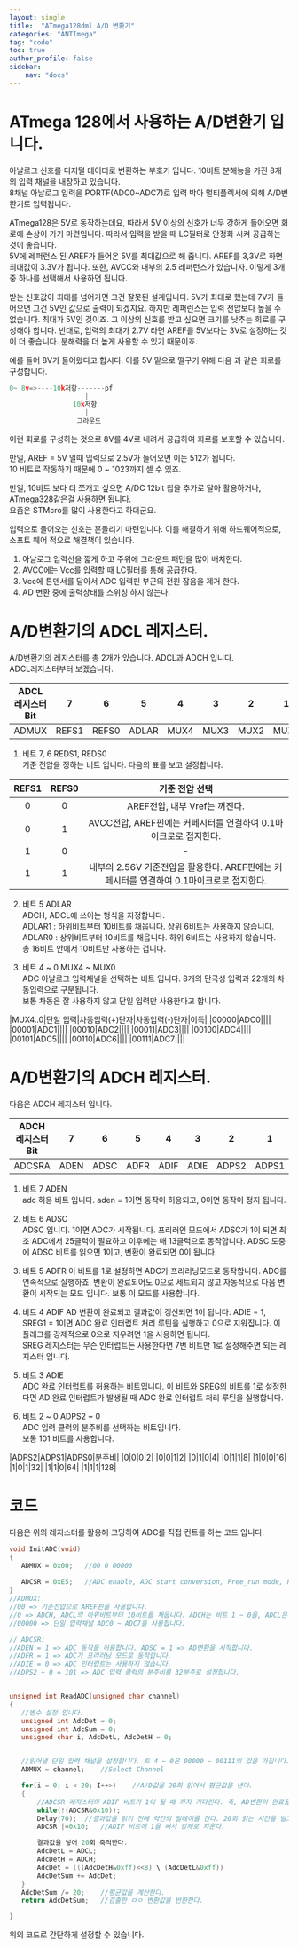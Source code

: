 ```yaml
---
layout: single
title:  "ATmega128dml A/D 변환기"
categories: "ANTImega"
tag: "code"
toc: true
author_profile: false
sidebar:
    nav: "docs"
---
```



# ATmega 128에서 사용하는 A/D변환기 입니다.
아날로그 신호를 디지털 데이터로 변환하는 부호기 입니다. 10비트 분해능을 가진 8개의 입력 채널을 내장하고 있습니다.   
8채널 아날로그 입력을  PORTF(ADC0~ADC7)로 입력 박아 멀티플렉서에 의해 A/D변환기로 입력됩니다.  

ATmega128은 5V로 동작하는데요, 따라서 5V 이상의 신호가 너무 강하게 들어오면 회로에 손상이 가기 마련입니다. 따라서 입력을 받을 때 LC필터로 안정화 시켜 공급하는 것이 좋습니다.  
5V에 레퍼런스 된 AREF가 들어온 5V를 최대값으로 해 줍니다. AREF를 3,3V로 하면 최대값이 3.3V가 됩니다. 또한, AVCC와 내부의 2.5 레퍼런스가 있습니자. 이렇게 3개중 하나를 선택해서 사용하면 됩니다.  

받는 신호값이 최대를 넘어가면 그건 잘못된 설계입니다. 5V가 최대로 했는데 7V가 들어오면 그건 5V인 값으로 출력이 되겠지요. 하지만 레퍼런스는 입력 전압보다 높을 수 없습니다. 최대가 5V인 것이죠. 그 이상의 신호를 받고 싶으면 크기를 낮추는 회로를 구성해야 합니다. 반대로, 입력의 최대가 2.7V 라면 AREF를 5V보다는 3V로 설정하는 것이 더 좋습니다. 분해력을 더 높게 사용할 수 있기 때문이죠.  

예를 들어 8V가 들어왔다고 합시다. 이를 5V 밑으로 떨구기 위해 다음 과 같은 회로를 구성합니다.  
```cpp
0~ 8v=>----10k저항-------pf
                   |
                10k저항
                   |
                 그라운드
```
이런 회로를 구성하는 것으로 8V를 4V로 내려서 공급하여 회로를 보호할 수 있습니다.  

만일, AREF = 5V 일때 입력으로 2.5V가 들어오면 이는 512가 됩니다.  
10 비트로 작동하기 때문에 0 ~ 1023까지 셀 수 있죠.

만일, 10비트 보다 더 쪼개고 싶으면 A/DC 12bit 칩을 추가로 달아 활용하거나, ATmega328같은걸 사용하면 됩니다.  
요즘은 STMcro를 많이 사용한다고 하더군요.  



입력으로 들어오는 신호는 흔들리기 마련입니다. 이를 해결하기 위해 하드웨어적으로, 소프트 웨어 적으로 해결책이 있습니다.  
1. 아날로그 입력선을 짧게 하고 주위에 그라운드 패턴을 많이 배치한다.  
2. AVCC에는 Vcc를 입력할 때 LC필터를 통해 공급한다.  
3. Vcc에 톤덴서를 달아서 ADC 입력핀 부근의 전원 잡음을 제거 한다.  
4. AD 변환 중에 출력상태를 스위칭 하지 않는다.  


# A/D변환기의 ADCL 레지스터.
A/D변환기의 레지스터를 총 2개가 있습니다. ADCL과 ADCH 입니다.  
ADCL레지스터부터 보겠습니다.  


|ADCL 레지스터 Bit|7|6|5|4|3|2|1|
|:---:|:---:|:---:|:---:|:---:|:---:|:---:|:---:|
|ADMUX|REFS1|REFS0|ADLAR|MUX4|MUX3|MUX2|MUX1|MUX0|


1. 비트 7, 6  REDS1, REDS0  
기준 전압을 정하는 비트 입니다. 다음의 표를 보고 설정합니다.  

|REFS1|REFS0|기준 전압 선택|
|:---:|:---:|:---:|
|0|0|AREF전압, 내부 Vref는 꺼진다.|
|0|1|AVCC전압, AREF핀에는 커페시터를 연결하여 0.1마이크로로 접지한다.|
|1|0|-|
|1|1|내부의 2.56V 기준전압을 활용한다. AREF핀에는 커페시터를 연결하여 0.1마이크로로 접지한다.|


2. 비트 5  ADLAR  
ADCH, ADCL에 쓰이는 형식을 지정합니다.  
ADLAR1 : 하위비트부터 10비트를 채웁니다. 상위 6비트는 사용하지 않습니다.  
ADLAR0 : 상위비트부터 10비트를 채웁니다. 하위 6비트는 사용하지 않습니다.  
총 16비트 안에서 10비트만 사용하는 겁니다.  

3. 비트 4 ~ 0  MUX4  ~ MUX0  
ADC 아날로그 입력채널을 선택하는 비트 입니다. 8개의 단극성 입력과 22개의 차동입력으로 구분됩니다.  
보통 차동은 잘 사용하지 않고 단일 입력만 사용한다고 합니다.  

|MUX4..0|단일 입력|차동입력(+)단자|차동입력(-)단자|이득|
|00000|ADC0||||
|00001|ADC1||||
|00010|ADC2||||
|00011|ADC3||||
|00100|ADC4||||
|00101|ADC5||||
|00110|ADC6||||
|00111|ADC7||||


# A/D변환기의 ADCH 레지스터.
다음은 ADCH 레지스터 입니다.  

|ADCH 레지스터 Bit|7|6|5|4|3|2|1|
|:---:|:---:|:---:|:---:|:---:|:---:|:---:|:---:|
|ADCSRA|ADEN|ADSC|ADFR|ADIF|ADIE|ADPS2|ADPS1|ADPS0|


1. 비트 7  ADEN  
adc 허용 비트 입니다. aden = 1이면 동작이 허용되고, 0이면 동작이 정지 됩니다.  

2. 비트 6  ADSC  
ADSC 입니다. 1이면 ADC가 시작됩니다. 프리러인 모드에서 ADSC가 1이 되면 최조 ADC에서 25클럭이 필요하고 이후에는 매 13클럭으로 동작합니다. ADSC 도중에 ADSC 비트를 읽으면 1이고, 변환이 완료되면 0이 됩니다.  

3. 비트 5  ADFR
이 비트를 1로 설정하면 ADC가 프리러닝모드로 동작합니다. ADC를 연속적으로 실행하죠.  변환이 완료되어도 0으로 세트되지 않고 자동적으로 다음 변환이 시작되는 모드 입니다. 보통 이 모드를 사용합니다.

4. 비트 4  ADIF
AD 변환이 완료되고 결과값이 갱신되면 1이 됩니다. ADIE = 1, SREG1 = 1이면 ADC 완료 인터럽트 처리 루틴을 실행하고 0으로 지워집니다. 이 플래그를 강제적으로 0으로 지우려면 1을 사용하면 됩니다.  
SREG 레지스터는 무슨 인터럽트든 사용한다면 7번 비트만 1로 설정해주면 되는 레지스터 입니다.  

5. 비트 3  ADIE  
ADC 완료 인터럽트를 허용하는 비트입니다. 이 비트와 SREG의 비트를 1로 설정한다면 AD 완료 인터럽트가 발생될 때 ADC 완료 인터럽트 처리 루틴을 실행합니다.  

6. 비트 2 ~ 0  ADPS2 ~ 0  
ADC 입력 클럭의 분주비를 선택하는 비트입니다.  
보통 101 비트를 사용합니다.

|ADPS2|ADPS1|ADPS0|분주비|
|0|0|0|2|
|0|0|1|2|
|0|1|0|4|
|0|1|1|8|
|1|0|0|16|
|1|0|1|32|
|1|1|0|64|
|1|1|1|128|


# 코드  
다음은 위의 레지스터를 활용해 코딩하여 ADC를 직접 컨트롤 하는 코드 입니다.
 ```cpp
void InitADC(void)
{
    ADMUX = 0x00;   //00 0 00000
    
    ADCSR = 0xE5;   //ADC enable, ADC start conversion, Free_run mode, Prescaler 32
}
//ADMUX:
//00 => 기준전압으로 AREF핀을 사용합니다.
//0 => ADCH, ADCL의 하위비트부터 10비트를 채웁니다. ADCH는 비트 1 ~ 0을, ADCL은 비트 7 ~ 0을 사용합니다.
//00000 => 단일 입력채널 ADC0 ~ ADC7을 사용합니다.

// ADCSR:
//ADEN = 1 => ADC 동작을 허용합니다. ADSC = 1 => AD변환을 시작합니다.
//ADFR = 1 => ADC가 프리러닝 모드로 동작합니다.
//ADIE = 0 => ADC 인터럽트는 사용하지 않습니다.
//ADPS2 ~ 0 = 101 => ADC 입력 클럭의 분주비를 32분주로 설정합니다.


unsigned int ReadADC(unsigned char channel)
{
    //변수 설정 입니다.
    unsigned int AdcDet = 0;
    unsigned int AdcSum = 0;
    unsigned char i, AdcDetL, AdcDetH = 0;


    //읽어낼 단일 입력 채널을 설정합니다. 트 4 ~ 0은 00000 ~ 00111의 값을 가집니다.
    ADMUX = channel;    //Select Channel

    for(i = 0; i < 20; I++>)    //A/D값을 20회 읽어서 평균값을 낸다.
    {
        //ADCSR 레지스터의 ADIF 비트가 1이 될 때 까지 기다린다. 즉, AD변환이 완료될 때까지 기다린다.
        while(!(ADCSR&0x10));
        Delay(70);  //결과값을 읽기 전에 약간의 딜레이를 건다. 20회 읽는 시간을 벌고 값을 갱신하는 시간을 보장하기 위함이다.
        ADCSR |=0x10;   //ADIF 비트에 1을 써서 강제로 지운다.

        결과값을 넣어 20회 축적한다.
        AdcDetL = ADCL;
        AdcDetH = ADCH;
        AdcDet = (((AdcDetH&0xff)<<8) \ (AdcDetL&0xff))
        AdcDetSum += AdcDet;
    }
    AdcDetSum /= 20;    //평균값을 계산한다.
    return AdcDetSum;   //검출한 ㅁㅇ 변환값을 반환한다.

}
```

위의 코드로 간단하게 설정할 수 있습니다.